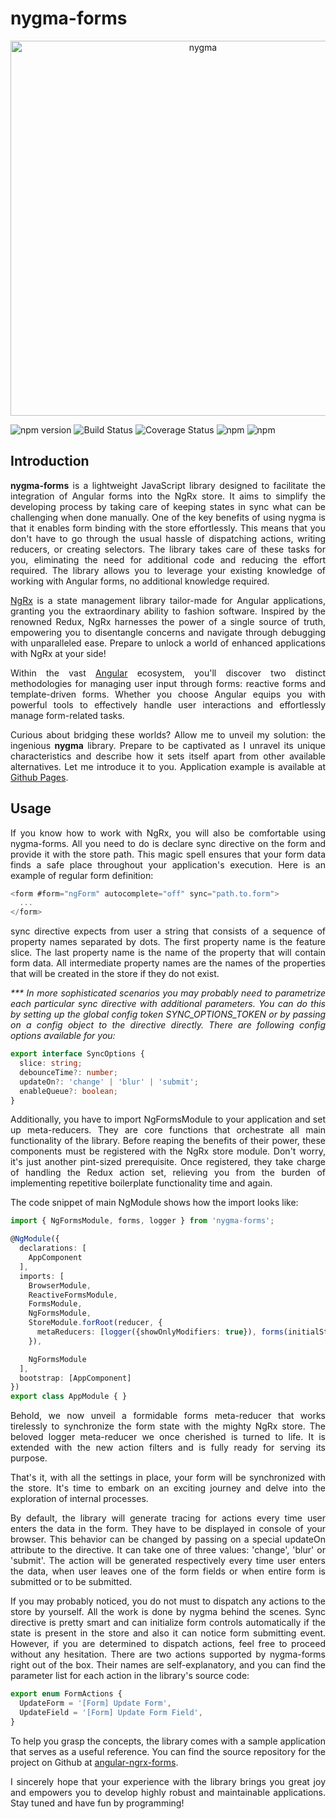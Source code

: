 <h1>nygma-forms</h1>

<p align="center">
  <img src="https://raw.githubusercontent.com/oleksii-shepel/angular-ngrx-forms/nygma/projects/nygma/forms/src/emblem.png" alt="nygma" width="600"/>
</p>

  ![npm version](https://badge.fury.io/js/nygma-forms.svg)
  ![Build Status](https://github.com/oleksii-shepel/angular-ngrx-forms/workflows/build/badge.svg)
  ![Coverage Status](https://coveralls.io/repos/github/oleksii-shepel/angular-ngrx-forms/badge.svg?branch=master)
  ![npm](https://img.shields.io/npm/dt/nygma-forms.svg)
  ![npm](https://img.shields.io/npm/l/nygma-forms.svg)

<h2>Introduction</h2>
<p>

</p>
<p align="justify">
<b>nygma-forms</b> is a lightweight JavaScript library designed to facilitate the integration of Angular forms into the NgRx store. It aims to simplify the developing process by taking care of keeping states in sync what can be challenging when done manually. One of the key benefits of using nygma is that it enables form binding with the store effortlessly. This means that you don't have to go through the usual hassle of dispatching actions, writing reducers, or creating selectors. The library takes care of these tasks for you, eliminating the need for additional code and reducing the effort required. The library allows you to leverage your existing knowledge of working with Angular forms, no additional knowledge required.
</p>
<p align="justify">
<a href="https://ngrx.io/">NgRx</a> is a state management library tailor-made for Angular applications, granting you the extraordinary ability to fashion software. Inspired by the renowned Redux, NgRx harnesses the power of a single source of truth, empowering you to disentangle concerns and navigate through debugging with unparalleled ease. Prepare to unlock a world of enhanced applications with NgRx at your side!
</p>
<p align="justify">
Within the vast <a href="https://angular.io/">Angular</a> ecosystem, you'll discover two distinct methodologies for managing user input through forms: reactive forms and template-driven forms. Whether you choose Angular equips you with powerful tools to effectively handle user interactions and effortlessly manage form-related tasks.
</p>
<p align="justify">
Curious about bridging these worlds? Allow me to unveil my solution: the ingenious <b>nygma</b> library. Prepare to be captivated as I unravel its unique characteristics and describe how it sets itself apart from other available alternatives. Let me introduce it to you. Application example is available at <a href="https://oleksii-shepel.github.io/angular-ngrx-forms/">Github Pages</a>.</p>
<h2>Usage</h2>
<p align="justify">
If you know how to work with NgRx, you will also be comfortable using nygma-forms. All you need to do is declare sync directive on the form and provide it with the store path. This magic spell ensures that your form data finds a safe place throughout your application's execution. Here is an example of regular form definition:
</p>

```typescript
<form #form="ngForm" autocomplete="off" sync="path.to.form">
  ...
</form>
```

<p align="justify">
sync directive expects from user a string that consists of a sequence of property names separated by dots. The first property name is the feature slice. The last property name is the name of the property that will contain form data. All intermediate property names are the names of the properties that will be created in the store if they do not exist.
</p>
<p align="justify">
<i>*** In more sophisticated scenarios you may probably need to parametrize each particular sync directive with additional parameters. You can do this by setting up the global config token SYNC_OPTIONS_TOKEN or by passing on a config object to the directive directly. There are following config options available for you:</i>
</p>

```typescript
export interface SyncOptions {
  slice: string;
  debounceTime?: number;
  updateOn?: 'change' | 'blur' | 'submit';
  enableQueue?: boolean;
}
```
<p align="justify">
Additionally, you have to import NgFormsModule to your application and set up meta-reducers. They are core functions that orchestrate all main functionality of the library. Before reaping the benefits of their power, these components must be registered with the NgRx store module. Don't worry, it's just another pint-sized prerequisite. Once registered, they take charge of handling the Redux action set, relieving you from the burden of implementing repetitive boilerplate functionality time and again.
</p>
<p align="justify">
The code snippet of main NgModule shows how the import looks like:
</p>

```typescript
import { NgFormsModule, forms, logger } from 'nygma-forms';

@NgModule({
  declarations: [
    AppComponent
  ],
  imports: [
    BrowserModule,
    ReactiveFormsModule,
    FormsModule,
    NgFormsModule,
    StoreModule.forRoot(reducer, {
      metaReducers: [logger({showOnlyModifiers: true}), forms(initialState)]
    }),

    NgFormsModule
  ],
  bootstrap: [AppComponent]
})
export class AppModule { }
```

<p align="justify">
Behold, we now unveil a formidable forms meta-reducer that works tirelessly to synchronize the form state with the mighty NgRx store. The beloved logger meta-reducer we once cherished is turned to life. It is extended with the new action filters and is fully ready for serving its purpose.
</p>
<p align="justify">
That's it, with all the settings in place, your form will be synchronized with the store. It's time to embark on an exciting journey and delve into the exploration of internal processes.
</p>
<p align="justify">
By default, the library will generate tracing for actions every time user enters the data in the form. They have to be displayed in console of your browser. This behavior can be changed by passing on a special updateOn attribute to the directive. It can take one of three values: 'change', 'blur' or 'submit'. The action will be generated respectively every time user enters the data, when user leaves one of the form fields or when entire form is submitted or to be submitted.
</p>
<p align="justify">
If you may probably noticed, you do not must to dispatch any actions to the store by yourself. All the work is done by nygma behind the scenes. Sync directive is pretty smart and can initialize form controls automatically if the state is present in the store and also it can notice form submitting event. However, if you are determined to dispatch actions, feel free to proceed without any hesitation. There are two actions supported by nygma-forms right out of the box. Their names are self-explanatory, and you can find the parameter list for each action in the library's source code:
</p>

```typescript
export enum FormActions {
  UpdateForm = '[Form] Update Form',
  UpdateField = '[Form] Update Form Field',
}
```
<p align="justify">
To help you grasp the concepts, the library comes with a sample application that serves as a useful reference. You can find the source repository for the project on Github at <a href="https://github.com/oleksii-shepel/angular-ngrx-forms.git">angular-ngrx-forms</a>.
</p>
<p align="justify">
I sincerely hope that your experience with the library brings you great joy and empowers you to develop highly robust and maintainable applications. Stay tuned and have fun by programming!</p>

